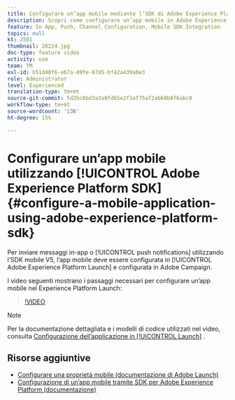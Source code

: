 ```yaml
---
title: Configurare un’app mobile mediante l’SDK di Adobe Experience Platform
description: Scopri come configurare un’app mobile in Adobe Experience Platform Launch e come configurarla in Adobe Campaign.
feature: In App, Push, Channel Configuration, Mobile SDK Integration
topics: null
kt: 2501
thumbnail: 26224.jpg
doc-type: feature video
activity: use
team: TM
exl-id: b51d40f6-e67a-49fe-87d5-bf42a439a0e3
role: Administrator
level: Experienced
translation-type: tm+mt
source-git-commit: 5d2bc8bd3a3a0fdb5e2f1ef75af2ab60b8f6abc8
workflow-type: tm+mt
source-wordcount: '136'
ht-degree: 15%

---
```


# Configurare un’app mobile utilizzando [!UICONTROL Adobe Experience Platform SDK] {#configure-a-mobile-application-using-adobe-experience-platform-sdk}

Per inviare messaggi in-app o [!UICONTROL push notifications] utilizzando l’SDK mobile V5, l’app mobile deve essere configurata in [!UICONTROL Adobe Experience Platform Launch] e configurata in Adobe Campaign.

I video seguenti mostrano i passaggi necessari per configurare un’app mobile nel Experience Platform Launch:

>[!VIDEO](https://video.tv.adobe.com/v/26224?quality=12)

>[!NOTE]
>
>Per la documentazione dettagliata e i modelli di codice utilizzati nel video, consulta [Configurazione dell’applicazione in [!UICONTROL Launch]](https://helpx.adobe.com/campaign/kb/configuring-app-sdk.html#ConfiguringyourapplicationinLaunch) .

## Risorse aggiuntive

* [Configurare una proprietà mobile (documentazione di Adobe Launch)](https://aep-sdks.gitbook.io/docs/getting-started/create-a-mobile-property)
* [Configurazione di un’app mobile tramite SDK per Adobe Experience Platform (documentazione)](https://helpx.adobe.com/campaign/kb/configuring-app-sdk.html)
